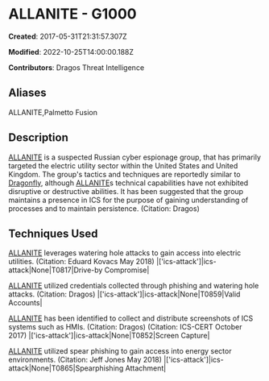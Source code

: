 # ALLANITE - G1000

**Created**: 2017-05-31T21:31:57.307Z

**Modified**: 2022-10-25T14:00:00.188Z

**Contributors**: Dragos Threat Intelligence

## Aliases

ALLANITE,Palmetto Fusion

## Description

[ALLANITE](https://attack.mitre.org/groups/G1000) is a suspected Russian cyber espionage group, that has primarily targeted the electric utility sector within the United States and United Kingdom. The group's tactics and techniques are reportedly similar to [Dragonfly](https://attack.mitre.org/groups/G0035), although [ALLANITE](https://attack.mitre.org/groups/G1000)s technical capabilities have not exhibited disruptive or destructive abilities. It has been suggested that the group maintains a presence in ICS for the purpose of gaining understanding of processes and to maintain persistence. (Citation: Dragos)

## Techniques Used


[ALLANITE](https://attack.mitre.org/groups/G1000) leverages watering hole attacks to gain access into electric utilities. (Citation: Eduard Kovacs May 2018)
|['ics-attack']|ics-attack|None|T0817|Drive-by Compromise|


[ALLANITE](https://attack.mitre.org/groups/G1000) utilized credentials collected through phishing and watering hole attacks. (Citation: Dragos)
|['ics-attack']|ics-attack|None|T0859|Valid Accounts|


[ALLANITE](https://attack.mitre.org/groups/G1000) has been identified to collect and distribute screenshots of ICS systems such as HMIs. (Citation: Dragos) (Citation: ICS-CERT October 2017)
|['ics-attack']|ics-attack|None|T0852|Screen Capture|


[ALLANITE](https://attack.mitre.org/groups/G1000) utilized spear phishing to gain access into energy sector environments. (Citation: Jeff Jones May 2018)
|['ics-attack']|ics-attack|None|T0865|Spearphishing Attachment|

